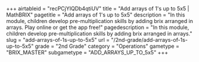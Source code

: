 +++
airtableid = "recPCjYIQDb4qtiUV"
title = "Add arrays of 1's up to 5x5 | MathBRIX"
pagetitle = "Add arrays of 1's up to 5x5"
description = "In this module, children develop pre-multiplication skills by adding brix arranged in arrays. Play online or get the app free!"
pagedescription = "In this module, children develop pre-multiplication skills by adding brix arranged in arrays."
slug = "add-arrays-of-1s-up-to-5x5"
url = "/2nd-grade/add-arrays-of-1s-up-to-5x5"
grade = "2nd Grade"
category = "Operations"
gametype = "BRIX_MASTER"
subgametype = "ADD_ARRAYS_UP_TO_5x5"
+++
